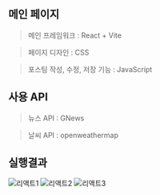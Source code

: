 ## 메인 페이지
> 메인 프레임워크 : React + Vite

> 페이지 디자인 : CSS

> 포스팅 작성, 수정, 저장 기능 : JavaScript

## 사용 API
> 뉴스 API : GNews

> 날씨 API : openweathermap

## 실행결과
![리액트1](https://github.com/user-attachments/assets/6bad8c20-38f8-4c92-81e8-6cdf0f730744)
![리액트2](https://github.com/user-attachments/assets/cb3a16a0-ae05-483c-8036-881ff9d2ea9d)
![리액트3](https://github.com/user-attachments/assets/4f825f7d-4bf6-4b65-aa21-0d655f6a1882)